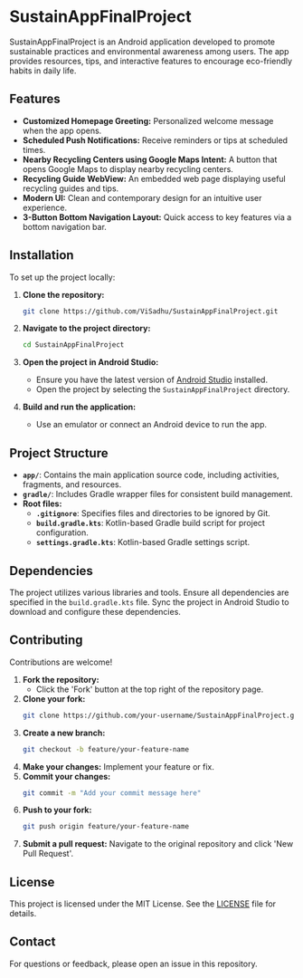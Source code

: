 
# SustainAppFinalProject

SustainAppFinalProject is an Android application developed to promote sustainable practices and environmental awareness among users. The app provides resources, tips, and interactive features to encourage eco-friendly habits in daily life.

## Features
- **Customized Homepage Greeting:** Personalized welcome message when the app opens.
- **Scheduled Push Notifications:** Receive reminders or tips at scheduled times.
- **Nearby Recycling Centers using Google Maps Intent:** A button that opens Google Maps to display nearby recycling centers.
- **Recycling Guide WebView:** An embedded web page displaying useful recycling guides and tips.
- **Modern UI:** Clean and contemporary design for an intuitive user experience.
- **3-Button Bottom Navigation Layout:** Quick access to key features via a bottom navigation bar.

## Installation
To set up the project locally:

1. **Clone the repository:**
   ```bash
   git clone https://github.com/ViSadhu/SustainAppFinalProject.git
   ```

2. **Navigate to the project directory:**
   ```bash
   cd SustainAppFinalProject
   ```

3. **Open the project in Android Studio:**
   - Ensure you have the latest version of [Android Studio](https://developer.android.com/studio) installed.
   - Open the project by selecting the `SustainAppFinalProject` directory.

4. **Build and run the application:**
   - Use an emulator or connect an Android device to run the app.

## Project Structure
- **`app/`**: Contains the main application source code, including activities, fragments, and resources.
- **`gradle/`**: Includes Gradle wrapper files for consistent build management.
- **Root files:**
  - **`.gitignore`**: Specifies files and directories to be ignored by Git.
  - **`build.gradle.kts`**: Kotlin-based Gradle build script for project configuration.
  - **`settings.gradle.kts`**: Kotlin-based Gradle settings script.

## Dependencies
The project utilizes various libraries and tools. Ensure all dependencies are specified in the `build.gradle.kts` file. Sync the project in Android Studio to download and configure these dependencies.

## Contributing
Contributions are welcome!

1. **Fork the repository:**
   - Click the 'Fork' button at the top right of the repository page.
2. **Clone your fork:**
   ```bash
   git clone https://github.com/your-username/SustainAppFinalProject.git
   ```
3. **Create a new branch:**
   ```bash
   git checkout -b feature/your-feature-name
   ```
4. **Make your changes:** Implement your feature or fix.
5. **Commit your changes:**
   ```bash
   git commit -m "Add your commit message here"
   ```
6. **Push to your fork:**
   ```bash
   git push origin feature/your-feature-name
   ```
7. **Submit a pull request:** Navigate to the original repository and click 'New Pull Request'.

## License
This project is licensed under the MIT License. See the [LICENSE](LICENSE) file for details.

## Contact
For questions or feedback, please open an issue in this repository.

